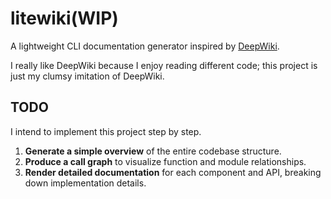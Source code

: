 # litewiki(WIP)

A lightweight CLI documentation generator inspired by [DeepWiki](deepwiki.com).

I really like DeepWiki because I enjoy reading different code; this project is just my clumsy imitation of DeepWiki.

## TODO

I intend to implement this project step by step. 
1. **Generate a simple overview** of the entire codebase structure. 
2. **Produce a call graph** to visualize function and module relationships. 
3. **Render detailed documentation** for each component and API, breaking down implementation details.
